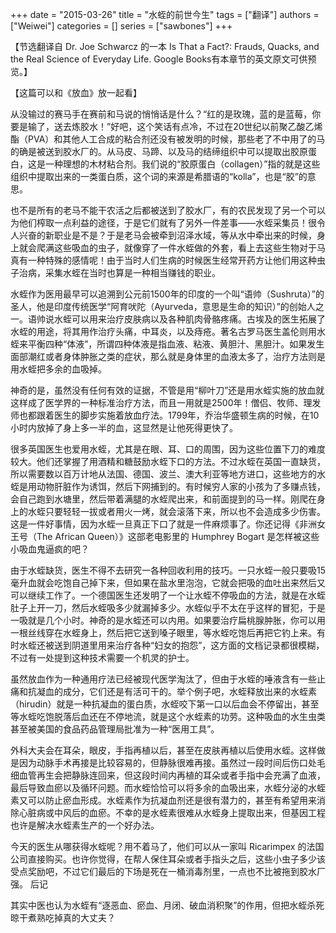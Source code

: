 +++ 
date = "2015-03-26"
title = "水蛭的前世今生"
tags = ["翻译"]
authors = ["Weiwei"]
categories = []
series = ["sawbones"]
+++


【节选翻译自 Dr. Joe Schwarcz 的一本 Is That a Fact?: Frauds, Quacks, and the Real Science of Everyday Life. Google Books有本章节的英文原文可供预览。】

【这篇可以和《放血》放一起看】

从没输过的赛马手在赛前和马说的悄悄话是什么？“红的是玫瑰，蓝的是蓝莓，你要是输了，送去炼胶水！”好吧，这个笑话有点冷，不过在20世纪以前聚乙酸乙烯酯（PVA）和其他人工合成的粘合剂还没有被发明的时候，那些老了不中用了的马的确是被送到胶水厂的。从马皮、马蹄、以及马的结缔组织中可以提取出胶原蛋白，这是一种理想的木材粘合剂。我们说的“胶原蛋白（collagen）”指的就是这些组织中提取出来的一类蛋白质，这个词的来源是希腊语的“kolla”，也是“胶”的意思。

也不是所有的老马不能干农活之后都被送到了胶水厂，有的农民发现了另一个可以为他们榨取一点利益的途径，于是它们就有了另外一件差事——水蛭采集员！很令人兴奋的新职业是不是？于是老马会被牵到沼泽水域，等从水中牵出来的时候，身上就会爬满这些吸血的虫子，就像穿了一件水蛭做的外套，看上去这些生物对于马真有一种特殊的感情呢！由于当时人们生病的时候医生经常开药方让他们用这种虫子治病，采集水蛭在当时也算是一种相当赚钱的职业。

水蛭作为医用最早可以追溯到公元前1500年的印度的一个叫“语帅（Sushruta）”的圣人，他是印度传统医学“阿育吠陀（Ayurveda，意思是生命的知识）”的创始人之一。语帅说水蛭可以用来治疗皮肤病以及各种肌肉骨骼疼痛。古埃及的医生拓展了水蛭的用途，将其用作治疗头痛，中耳炎，以及痔疮。著名古罗马医生盖伦则用水蛭来平衡四种“体液”，所谓四种体液是指血液、粘液、黄胆汁、黑胆汁。如果发生面部潮红或者身体肿胀之类的症状，那么就是身体里的血液太多了，治疗方法则是用水蛭把多余的血吸掉。

神奇的是，虽然没有任何有效的证据，不管是用“柳叶刀”还是用水蛭实施的放血就这样成了医学界的一种标准治疗方法，而且一用就是2500年！僧侣、牧师、理发师也都跟着医生的脚步实施着放血疗法。1799年，乔治华盛顿生病的时候，在10小时内放掉了身上多一半的血，这显然是让他死得更快了。

很多英国医生也爱用水蛭，尤其是在眼、耳、口的周围，因为这些位置下刀的难度较大。他们还掌握了用酒精和糖鼓励水蛭下口的方法。不过水蛭在英国一直缺货，所以需要数以百万计地从法国、德国、波兰、澳大利亚等地方进口，这些地方的水蛭是用动物肝脏作为诱饵，然后下网捕到的。有时候穷人家的小孩为了多赚点钱，会自己跑到水塘里，然后带着满腿的水蛭爬出来，和前面提到的马一样。刚爬在身上的水蛭只要轻轻一拔或者用火一烤，就会滚落下来，所以也不会造成多少伤害。这是一件好事情，因为水蛭一旦真正下口了就是一件麻烦事了。你还记得《非洲女王号（The African Queen）》这部老电影里的 Humphrey Bogart 是怎样被这些小吸血鬼逼疯的吧？

由于水蛭缺货，医生不得不去研究一各种回收利用的技巧。一只水蛭一般只要吸15毫升血就会吃饱自己掉下来，但如果在盐水里泡泡，它就会把吸的血吐出来然后又可以继续工作了。一个德国医生还发明了一个让水蛭不停吸血的方法，就是在水蛭肚子上开一刀，然后水蛭吸多少就漏掉多少。水蛭似乎不太在乎这样的冒犯，于是一吸就是几个小时。神奇的是水蛭还可以内用。如果要治疗扁桃腺肿胀，你可以用一根丝线穿在水蛭身上，然后把它送到嗓子眼里，等水蛭吃饱后再把它钓上来。有时水蛭还被送到阴道里用来治疗各种“妇女的抱怨”，这方面的文档记录都很模糊，不过有一处提到这种技术需要一个机灵的护士。

虽然放血作为一种通用疗法已经被现代医学淘汰了，但由于水蛭的唾液含有一些止痛和抗凝血的成分，它们还是有活可干的。举个例子吧，水蛭释放出来的水蛭素（hirudin）就是一种抗凝血的蛋白质，水蛭咬下第一口以后血会不停留出，甚至等水蛭吃饱脱落后血还在不停地流，就是这个水蛭素的功劳。这种吸血的水生虫类甚至被美国的食品药品管理局批准为一种“医用工具”。

外科大夫会在耳朵，眼皮，手指再植以后，甚至在皮肤再植以后使用水蛭。这样做是因为动脉手术再接是比较容易的，但静脉很难再接。虽然过一段时间后伤口处毛细血管再生会把静脉连回来，但这段时间内再植的耳朵或者手指中会充满了血液，最后导致血瘀以及循环问题。而水蛭恰恰可以将多余的血吸出来，水蛭分泌的水蛭素又可以防止瘀血形成。水蛭素作为抗凝血剂还是很有潜力的，甚至有希望用来消除心脏病或中风后的血瘀。不幸的是水蛭素很难从水蛭身上提取出来，但基因工程也许是解决水蛭素生产的一个好办法。

今天的医生从哪获得水蛭呢？用不着马了，他们可以从一家叫 Ricarimpex 的法国公司直接购买。也许你觉得，在帮人保住耳朵或者手指头之后，这些小虫子多少该受点奖励吧，不过它们最后的下场是死在一桶消毒剂里，一点也不比被拖到胶水厂强。
后记

其实中医也认为水蛭有“逐恶血、瘀血、月闭、破血消积聚”的作用，但把水蛭杀死晾干煮熟吃掉真的大丈夫？
